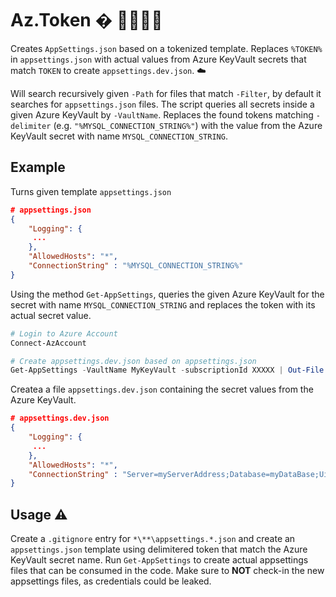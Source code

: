 # Az.Token � 👩‍💻👨‍💻

Creates `AppSettings.json` based on a tokenized template. Replaces `%TOKEN%` in `appsettings.json` with actual values from Azure KeyVault secrets that match `TOKEN` to create  `appsettings.dev.json`. ☁️

Will search recursively given `-Path` for files that match `-Filter`, by default it searches for `appsettings.json` files. The script queries all secrets inside a given Azure KeyVault by `-VaultName`. Replaces the found tokens matching `-delimiter` (e.g. `"%MYSQL_CONNECTION_STRING%"`) with the value from the Azure KeyVault secret with name `MYSQL_CONNECTION_STRING`.

## Example

Turns given template `appsettings.json`

```json
# appsettings.json
{
    "Logging": {
     ...
    },
    "AllowedHosts": "*",
    "ConnectionString" : "%MYSQL_CONNECTION_STRING%"
}
```

Using the method `Get-AppSettings`, queries the given Azure KeyVault for the secret with name `MYSQL_CONNECTION_STRING` and replaces the token with its actual secret value.

```powershell
# Login to Azure Account
Connect-AzAccount

# Create appsettings.dev.json based on appsettings.json
Get-AppSettings -VaultName MyKeyVault -subscriptionId XXXXX | Out-File "appsettings.dev.json"
```

Createa a file `appsettings.dev.json` containing the secret values from the Azure KeyVault.

```json
# appsettings.dev.json
{
    "Logging": {
     ...
    },
    "AllowedHosts": "*",
    "ConnectionString" : "Server=myServerAddress;Database=myDataBase;Uid=myUsername;Pwd=myPassword;"
}
```

## Usage ⚠️

Create a `.gitignore` entry for `*\**\appsettings.*.json` and create an `appsettings.json` template using delimitered token that match the Azure KeyVault secret name. Run `Get-AppSettings` to create actual appsettings files that can be consumed in the code. Make sure to **NOT** check-in the new appsettings files, as credentials could be leaked.

